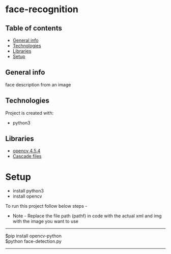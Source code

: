 # face-recognition

## Table of contents

- [General info](#general-info)
- [Technologies](#technologies)
- [Libraries](#libraries)
- [Setup](#setup)

## General info

face description from an image

## Technologies

Project is created with:

- python3

## Libraries

- [opencv 4.5.4](https://opencv.org/releases/)
- [Cascade files](https://github.com/opencv/opencv/blob/master/data/haarcascades/haarcascade_frontalface_default.xml)

# Setup

- install python3
- install opencv

To run this project follow below steps -

- Note - Replace the file path (pathf) in code with the actual xml and img with the image you want to use

---

$pip install opencv-python\
$python face-detection.py

---
